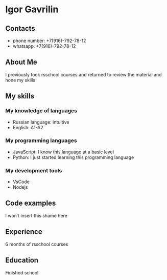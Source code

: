 # Igor Gavrilin

## Сontacts
+ phone number: +7(916)-792-78-12
+ whatsapp: +7(916)-792-78-12

## About Me
I previously took rsschool courses and returned to review the material and hone my skills

## My skills

### My knowledge of languages
+ Russian language: intuitive
+ English: A1-A2

### My programming languages
+ JavaScript: I know this language at a basic level
+ Python: I just started learning this programming language

### My development tools
+ VsCode
+ Nodejs

## Code examples
I won’t insert this shame here

## Experience
6 months of rsschool courses

## Education
Finished school